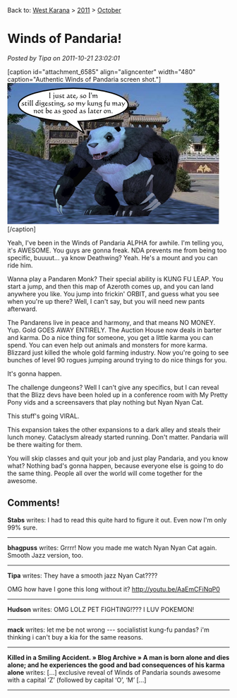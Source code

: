 Back to: [West Karana](/posts/westkarana.md) > [2011](/posts/2011/westkarana.md) > [October](./westkarana.md)
# Winds of Pandaria!

*Posted by Tipa on 2011-10-21 23:02:01*

[caption id="attachment\_6585" align="aligncenter" width="480" caption="Authentic Winds of Pandaria screen shot."][![](../../../uploads/2011/10/pandaria.png "Authentic Winds of Pandaria screen shot.")](../../../uploads/2011/10/pandaria.png)[/caption]

Yeah, I've been in the Winds of Pandaria ALPHA for awhile. I'm telling you, it's AWESOME. You guys are gonna freak. NDA prevents me from being too specific, buuuut... ya know Deathwing? Yeah. He's a mount and you can ride him.

Wanna play a Pandaren Monk? Their special ability is KUNG FU LEAP. You start a jump, and then this map of Azeroth comes up, and you can land anywhere you like. You jump into frickin' ORBIT, and guess what you see when you're up there? Well, I can't say, but you will need new pants afterward.

The Pandarens live in peace and harmony, and that means NO MONEY. Yup. Gold GOES AWAY ENTIRELY. The Auction House now deals in barter and karma. Do a nice thing for someone, you get a little karma you can spend. You can even help out animals and monsters for more karma. Blizzard just killed the whole gold farming industry. Now you're going to see bunches of level 90 rogues jumping around trying to do nice things for you.

It's gonna happen.

The challenge dungeons? Well I can't give any specifics, but I can reveal that the Blizz devs have been holed up in a conference room with My Pretty Pony vids and a screensavers that play nothing but Nyan Nyan Cat.

This stuff's going VIRAL.

This expansion takes the other expansions to a dark alley and steals their lunch money. Cataclysm already started running. Don't matter. Pandaria will be there waiting for them.

You will skip classes and quit your job and just play Pandaria, and you know what? Nothing bad's gonna happen, because everyone else is going to do the same thing. People all over the world will come together for the awesome.
## Comments!

**Stabs** writes: I had to read this quite hard to figure it out. Even now I'm only 99% sure.

---

**bhagpuss** writes: Grrrr! Now you made me watch Nyan Nyan Cat again. Smooth Jazz version, too.

---

**Tipa** writes: They have a smooth jazz Nyan Cat????

OMG how have I gone this long without it? <http://youtu.be/AaEmCFiNqP0>

---

**Hudson** writes: OMG LOLZ PET FIGHTING!??? I LUV POKEMON!

---

**mack** writes: let me be not wrong --- socialistist kung-fu pandas? i'm thinking i can't buy a kia for the same reasons.

---

**Killed in a Smiling Accident. &raquo; Blog Archive &raquo; A man is born alone and dies alone; and he experiences the good and bad consequences of his karma alone** writes: [...] exclusive reveal of Winds of Pandaria sounds awesome with a capital ‘Z’ (followed by capital ‘O’, ‘M’ [...]

---

